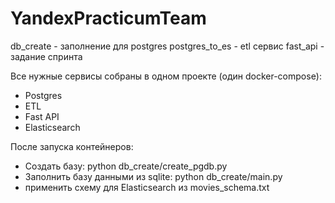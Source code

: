 # YandexPracticumTeam
db_create - заполнение для postgres
postgres_to_es - etl сервис
fast_api - задание спринта


Все нужные сервисы собраны в одном проекте (один docker-compose):
- Postgres
- ETL
- Fast API
- Elasticsearch

После запуска контейнеров:
- Создать базу: python db_create/create_pgdb.py
- Заполнить базу данными из sqlite: python db_create/main.py
- применить схему для Elasticsearch из movies_schema.txt
